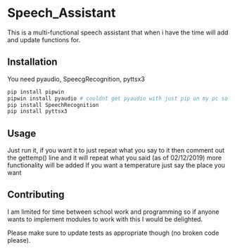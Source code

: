 # Speech_Assistant

This is a multi-functional speech assistant that when i have the time will add and update functions for.

## Installation

You need pyaudio, SpeecgRecognition, pyttsx3
```bash
pip install pipwin
pipwin install pyaudio # couldnt get pyaudio with just pip on my pc so had to use pipwin 
pip install SpeechRecognition 
pip install pyttsx3
```

## Usage

Just run it, if you want it to just repeat what you say to it then comment out the gettemp() line and it will repeat what you said (as of 02/12/2019) more functionality will be added
If you want a temperature just say the place you want 
## Contributing
I am limited for time between school work and programming so if anyone wants to implement modules to work with this I would be delighted.

Please make sure to update tests as appropriate though (no broken code please).

